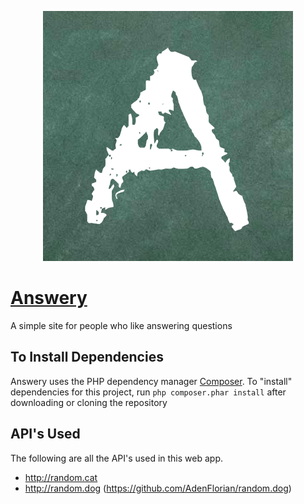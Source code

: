 <p align="center">
    <img src="answery-logo.png">
</p>

# [Answery](https://answery.herokuapp.com)
A simple site for people who like answering questions

## To Install Dependencies
Answery uses the PHP dependency manager [Composer](https://getcomposer.org). To "install" dependencies for this project, run `php composer.phar install` after downloading or cloning the repository


## API's Used
The following are all the API's used in this web app.
- http://random.cat
- http://random.dog (https://github.com/AdenFlorian/random.dog)
